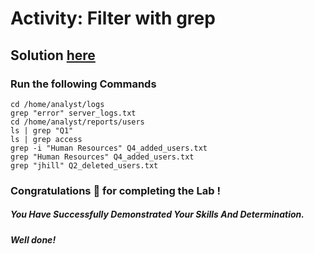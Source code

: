 # Activity: Filter with grep

## Solution [here]()

### Run the following Commands

```
cd /home/analyst/logs
grep "error" server_logs.txt
cd /home/analyst/reports/users
ls | grep "Q1"
ls | grep access
grep -i "Human Resources" Q4_added_users.txt
grep "Human Resources" Q4_added_users.txt
grep "jhill" Q2_deleted_users.txt
```

### Congratulations 🎉 for completing the Lab !

##### *You Have Successfully Demonstrated Your Skills And Determination.*

#### *Well done!*

 

 